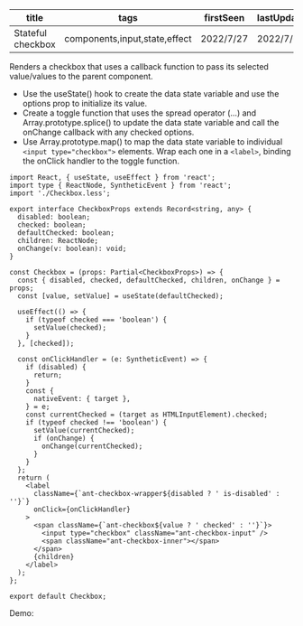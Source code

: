 | title             | tags                          | firstSeen | lastUpdated |
| ----------------- | ----------------------------- | --------- | ----------- |
| Stateful checkbox | components,input,state,effect | 2022/7/27 | 2022/7/27   |

Renders a checkbox that uses a callback function to pass its selected value/values to the parent component.

- Use the useState() hook to create the data state variable and use the options prop to initialize its value.
- Create a toggle function that uses the spread operator (...) and Array.prototype.splice() to update the data state variable and call the onChange callback with any checked options.
- Use Array.prototype.map() to map the data state variable to individual `<input type="checkbox">` elements. Wrap each one in a `<label>`, binding the onClick handler to the toggle function.

```tsx | pure
import React, { useState, useEffect } from 'react';
import type { ReactNode, SyntheticEvent } from 'react';
import './Checkbox.less';

export interface CheckboxProps extends Record<string, any> {
  disabled: boolean;
  checked: boolean;
  defaultChecked: boolean;
  children: ReactNode;
  onChange(v: boolean): void;
}

const Checkbox = (props: Partial<CheckboxProps>) => {
  const { disabled, checked, defaultChecked, children, onChange } = props;
  const [value, setValue] = useState(defaultChecked);

  useEffect(() => {
    if (typeof checked === 'boolean') {
      setValue(checked);
    }
  }, [checked]);

  const onClickHandler = (e: SyntheticEvent) => {
    if (disabled) {
      return;
    }
    const {
      nativeEvent: { target },
    } = e;
    const currentChecked = (target as HTMLInputElement).checked;
    if (typeof checked !== 'boolean') {
      setValue(currentChecked);
      if (onChange) {
        onChange(currentChecked);
      }
    }
  };
  return (
    <label
      className={`ant-checkbox-wrapper${disabled ? ' is-disabled' : ''}`}
      onClick={onClickHandler}
    >
      <span className={`ant-checkbox${value ? ' checked' : ''}`}>
        <input type="checkbox" className="ant-checkbox-input" />
        <span className="ant-checkbox-inner"></span>
      </span>
      {children}
    </label>
  );
};

export default Checkbox;
```

Demo:

<code src="./Demo.tsx"></code>
